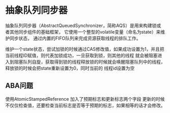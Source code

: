 抽象队列同步器
===

抽象队列同步器（AbstractQueuedSynchronizer，简称AQS）是用来构建锁或者其他同步组件的基础框架，
它使用一个整型的volatile变量（命名为state）来维护同步状态，
通过内置的FIFO队列来完成资源获取线程的排队工作。

维护一个state状态，尝试加锁的时候通过CAS修改值，如果成功设置为1，并且把当前线程ID赋值，则代表加锁成功，一旦获取到锁，则其他的线程
就会被阻塞进入到阻塞队列自旋，获取得到锁的线程释放锁的时候就会唤醒阻塞队列中的线程，释放锁的时候会把state重新设置为0，同时当前的
线程id设置为空

ABA问题
---

使用AtomicStampedReference 加入了预期标志和更新标志两个字段
更新的时候不仅仅检查值，还要检查当前标志是否等于预期的标志，如果相等的话才会修改。
